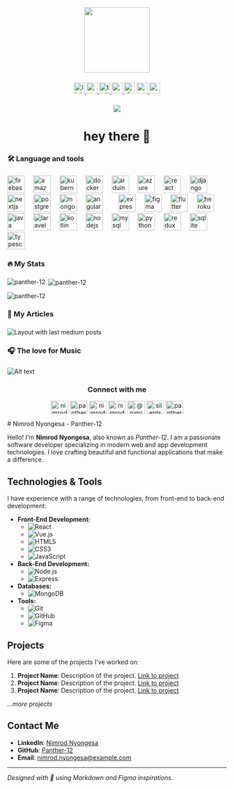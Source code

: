 <div align="center">
  <img height="150" src="https://camo.githubusercontent.com/62da68eb62b1e5f175f7d1f0191dd89a653d7908feb22d37d4a0ab07365d6791/68747470733a2f2f6d656469612e67697068792e636f6d2f6d656469612f4d3967624264396e6244724f5475314d71782f67697068792e676966"  />
</div>

###

<div align="center">
  <a href="https://www.linkedin.com/in/nimrod-nyongesa-walwe/" target="_blank">
    <img src="https://img.shields.io/static/v1?message=LinkedIn&logo=linkedin&label=&color=0077B5&logoColor=white&labelColor=&style=for-the-badge" height="25" alt="linkedin logo"  />
  </a>
  <a href="https://www.youtube.com/channel/UCNaqmWS-VpH8iBH_ls_-GhA" target="_blank">
    <img src="https://img.shields.io/static/v1?message=Youtube&logo=youtube&label=&color=FF0000&logoColor=white&labelColor=&style=for-the-badge" height="25" alt="youtube logo"  />
  </a>
  <a href="https://twitter.com/NimrodWalwe" target="_blank">
    <img src="https://img.shields.io/static/v1?message=Twitter&logo=twitter&label=&color=1DA1F2&logoColor=white&labelColor=&style=for-the-badge" height="25" alt="twitter logo"  />
  </a>
  <a href="https://codepen.io/NimrodNyongesa" target="_blank">
    <img src="https://img.shields.io/static/v1?message=Codepen&logo=codepen&label=&color=000000&logoColor=white&labelColor=&style=for-the-badge" height="25" alt="codepen logo"  />
  </a>
  <img src="https://img.shields.io/static/v1?message=Discord&logo=discord&label=&color=7289DA&logoColor=white&labelColor=&style=for-the-badge" height="25" alt="discord logo"  />
  <a href="nimrodnyongesa7@gmail.com" target="_blank">
    <img src="https://img.shields.io/static/v1?message=Gmail&logo=gmail&label=&color=D14836&logoColor=white&labelColor=&style=for-the-badge" height="25" alt="gmail logo"  />
  </a>
  <a href="https://medium.com/@nimrodnyongesa7" target="_blank">
    <img src="https://img.shields.io/static/v1?message=Medium&logo=medium&label=&color=12100E&logoColor=white&labelColor=&style=for-the-badge" height="25" alt="medium logo"  />
  </a>
</div>

###

<div align="center">
  <img src="https://visitor-badge.laobi.icu/badge?page_id=Panther-12.Panther-12&"  />
</div>

###

<h1 align="center">hey there 👋</h1>

###

<h3 align="left">🛠 Language and tools</h3>

###

<div align="left">
  <img src="https://cdn.jsdelivr.net/gh/devicons/devicon/icons/firebase/firebase-plain-wordmark.svg" height="40" alt="firebase logo"  />
  <img width="12" />
  <img src="https://cdn.jsdelivr.net/gh/devicons/devicon/icons/amazonwebservices/amazonwebservices-original.svg" height="40" alt="amazonwebservices logo"  />
  <img width="12" />
  <img src="https://cdn.jsdelivr.net/gh/devicons/devicon/icons/kubernetes/kubernetes-plain.svg" height="40" alt="kubernetes logo"  />
  <img width="12" />
  <img src="https://cdn.jsdelivr.net/gh/devicons/devicon/icons/docker/docker-plain-wordmark.svg" height="40" alt="docker logo"  />
  <img width="12" />
  <img src="https://cdn.jsdelivr.net/gh/devicons/devicon/icons/arduino/arduino-original.svg" height="40" alt="arduino logo"  />
  <img width="12" />
  <img src="https://cdn.jsdelivr.net/gh/devicons/devicon/icons/azure/azure-original.svg" height="40" alt="azure logo"  />
  <img width="12" />
  <img src="https://cdn.jsdelivr.net/gh/devicons/devicon/icons/react/react-original.svg" height="40" alt="react logo"  />
  <img width="12" />
  <img src="https://cdn.jsdelivr.net/gh/devicons/devicon/icons/django/django-plain.svg" height="40" alt="django logo"  />
  <img width="12" />
  <img src="https://cdn.jsdelivr.net/gh/devicons/devicon/icons/nextjs/nextjs-original.svg" height="40" alt="nextjs logo"  />
  <img width="12" />
  <img src="https://cdn.jsdelivr.net/gh/devicons/devicon/icons/postgresql/postgresql-original.svg" height="40" alt="postgresql logo"  />
  <img width="12" />
  <img src="https://cdn.jsdelivr.net/gh/devicons/devicon/icons/mongodb/mongodb-original.svg" height="40" alt="mongodb logo"  />
  <img width="12" />
  <img src="https://cdn.jsdelivr.net/gh/devicons/devicon/icons/angularjs/angularjs-original.svg" height="40" alt="angularjs logo"  />
  <img width="12" />
  <img width="12" />
  <img src="https://cdn.jsdelivr.net/gh/devicons/devicon/icons/express/express-original.svg" height="40" alt="express logo"  />
  <img width="12" />
  <img src="https://cdn.jsdelivr.net/gh/devicons/devicon/icons/figma/figma-original.svg" height="40" alt="figma logo"  />
  <img width="12" />
  <img src="https://cdn.jsdelivr.net/gh/devicons/devicon/icons/flutter/flutter-original.svg" height="40" alt="flutter logo"  />
  <img width="12" />
  <img src="https://cdn.jsdelivr.net/gh/devicons/devicon/icons/heroku/heroku-original.svg" height="40" alt="heroku logo"  />
  <img width="12" />
  <img src="https://cdn.jsdelivr.net/gh/devicons/devicon/icons/java/java-original.svg" height="40" alt="java logo"  />
  <img width="12" />
  <img src="https://cdn.jsdelivr.net/gh/devicons/devicon/icons/laravel/laravel-plain.svg" height="40" alt="laravel logo"  />
  <img width="12" />
  <img src="https://cdn.jsdelivr.net/gh/devicons/devicon/icons/kotlin/kotlin-original.svg" height="40" alt="kotlin logo"  />
  <img width="12" />
  <img src="https://cdn.jsdelivr.net/gh/devicons/devicon/icons/nodejs/nodejs-original.svg" height="40" alt="nodejs logo"  />
  <img width="12" />
  <img src="https://cdn.jsdelivr.net/gh/devicons/devicon/icons/mysql/mysql-original.svg" height="40" alt="mysql logo"  />
  <img width="12" />
  <img src="https://cdn.jsdelivr.net/gh/devicons/devicon/icons/python/python-original.svg" height="40" alt="python logo"  />
  <img width="12" />
  <img src="https://cdn.jsdelivr.net/gh/devicons/devicon/icons/redux/redux-original.svg" height="40" alt="redux logo"  />
  <img width="12" />
  <img src="https://cdn.jsdelivr.net/gh/devicons/devicon/icons/sqlite/sqlite-original.svg" height="40" alt="sqlite logo"  />
  <img width="12" />
  <img src="https://cdn.jsdelivr.net/gh/devicons/devicon/icons/typescript/typescript-original.svg" height="40" alt="typescript logo"  />
</div>

###

<h3 align="left">🔥 My Stats</h3>

###

<p><img align="left" src="https://github-readme-stats.vercel.app/api/top-langs?username=panther-12&show_icons=true&locale=en&layout=compact" alt="panther-12" /></p>

<p>&nbsp;<img align="center" src="https://github-readme-stats.vercel.app/api?username=panther-12&show_icons=true&locale=en" alt="panther-12" /></p>

<p><img align="center" src="https://github-readme-streak-stats.herokuapp.com/?user=panther-12&" alt="panther-12" /></p>

###

<h3 align="left">📝  My Articles</h3>

###

<div align="left">
  <img src="https://github-read-medium-git-main.pahlevikun.vercel.app/latest?limit=4&username=nimrodnyongesa7" alt="Layout with last medium posts"  />
</div>

###

<h3 align="left">🎧  The love for Music</h3>

###

![Alt text](https://spotify-recently-played-readme.vercel.app/api?user=31kikrvk2ryr7kv4ehbhegk57jsy)

<h3 align="center">Connect with me</h3>
<p align="center">
<a href="https://codepen.io/nimrodnyongesa" target="blank"><img align="center" src="https://raw.githubusercontent.com/rahuldkjain/github-profile-readme-generator/master/src/images/icons/Social/codepen.svg" alt="nimrodnyongesa" height="30" width="40" /></a>
<a href="https://dev.to/panther12" target="blank"><img align="center" src="https://raw.githubusercontent.com/rahuldkjain/github-profile-readme-generator/master/src/images/icons/Social/devto.svg" alt="panther12" height="30" width="40" /></a>
<a href="https://twitter.com/nimrodwalwe" target="blank"><img align="center" src="https://raw.githubusercontent.com/rahuldkjain/github-profile-readme-generator/master/src/images/icons/Social/twitter.svg" alt="nimrodwalwe" height="30" width="40" /></a>
<a href="https://linkedin.com/in/nimrod-nyongesa-walwe" target="blank"><img align="center" src="https://raw.githubusercontent.com/rahuldkjain/github-profile-readme-generator/master/src/images/icons/Social/linked-in-alt.svg" alt="nimrod-nyongesa-walwe" height="30" width="40" /></a>
<a href="https://medium.com/@nimrodnyongesa7" target="blank"><img align="center" src="https://raw.githubusercontent.com/rahuldkjain/github-profile-readme-generator/master/src/images/icons/Social/medium.svg" alt="@nimrodnyongesa7" height="30" width="40" /></a>
<a href="https://www.youtube.com/c/silentsea" target="blank"><img align="center" src="https://raw.githubusercontent.com/rahuldkjain/github-profile-readme-generator/master/src/images/icons/Social/youtube.svg" alt="silentsea" height="30" width="40" /></a>
<a href="https://www.leetcode.com/panther-12" target="blank"><img align="center" src="https://raw.githubusercontent.com/rahuldkjain/github-profile-readme-generator/master/src/images/icons/Social/leet-code.svg" alt="panther-12" height="30" width="40" /></a>
</p>  
# Nimrod Nyongesa - Panther-12

Hello! I'm **Nimrod Nyongesa**, also known as _Panther-12_. I am a passionate software developer specializing in modern web and app development technologies. I love crafting beautiful and functional applications that make a difference.

## Technologies & Tools

I have experience with a range of technologies, from front-end to back-end development:

- **Front-End Development:**
  - ![React](https://img.shields.io/badge/-React-black?style=flat-square&logo=react)
  - ![Vue.js](https://img.shields.io/badge/-Vue.js-black?style=flat-square&logo=vue.js)
  - ![HTML5](https://img.shields.io/badge/-HTML5-black?style=flat-square&logo=html5)
  - ![CSS3](https://img.shields.io/badge/-CSS3-black?style=flat-square&logo=css3)
  - ![JavaScript](https://img.shields.io/badge/-JavaScript-black?style=flat-square&logo=javascript)
- **Back-End Development:**
  - ![Node.js](https://img.shields.io/badge/-Node.js-black?style=flat-square&logo=node.js)
  - ![Express](https://img.shields.io/badge/-Express-black?style=flat-square&logo=express)
- **Databases:**
  - ![MongoDB](https://img.shields.io/badge/-MongoDB-black?style=flat-square&logo=mongodb)
- **Tools:**
  - ![Git](https://img.shields.io/badge/-Git-black?style=flat-square&logo=git)
  - ![GitHub](https://img.shields.io/badge/-GitHub-black?style=flat-square&logo=github)
  - ![Figma](https://img.shields.io/badge/-Figma-black?style=flat-square&logo=figma)

## Projects

Here are some of the projects I've worked on:

1. **Project Name**: Description of the project. [Link to project](#)
2. **Project Name**: Description of the project. [Link to project](#)
3. **Project Name**: Description of the project. [Link to project](#)

_...more projects_

## Contact Me

- **LinkedIn**: [Nimrod Nyongesa](https://www.linkedin.com/in/nimrod-nyongesa)
- **GitHub**: [Panther-12](https://github.com/Panther-12)
- **Email**: [nimrod.nyongesa@example.com](mailto:nimrod.nyongesa@example.com)

---

*Designed with 💙 using Markdown and Figma inspirations.*

